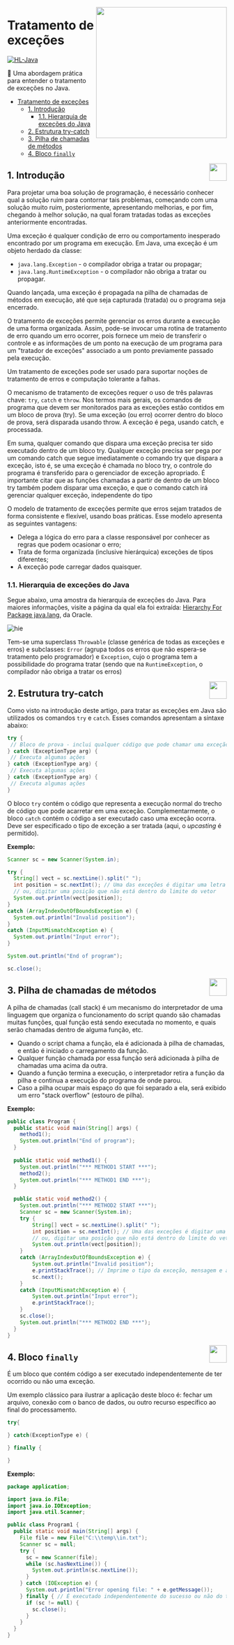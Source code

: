 <!-- LOGO DIREITO -->
<a href="#"><img width="300px" src="http://www.universidadejava.com.br/images/2020-05-14-java-excecoes.png" align="right" /></a>

# Tratamento de exceções

<p align="left">
  <a href="https://github.com/JonathanTSilva/HL-Java">
    <img src="https://img.shields.io/static/v1?label=HomeLab&message=Java&color=red&logo=java&logoColor=white&labelColor=grey&style=flat" alt="HL-Java">
  </a>
</p>

🔕 Uma abordagem prática para entender o tratamento de exceções no Java.

<!-- SUMÁRIO -->
- [Tratamento de exceções](#tratamento-de-exceções)
  - [1. Introdução](#1-introdução)
    - [1.1. Hierarquia de exceções do Java](#11-hierarquia-de-exceções-do-java)
  - [2. Estrutura try-catch](#2-estrutura-try-catch)
  - [3. Pilha de chamadas de métodos](#3-pilha-de-chamadas-de-métodos)
  - [4. Bloco `finally`](#4-bloco-finally)

<!-- VOLTAR AO INÍCIO -->
<a href="#"><img width="40px" src="https://github.com/JonathanTSilva/JonathanTSilva/blob/main/Images/back-to-top.png" align="right" /></a>

## 1. Introdução

Para projetar uma boa solução de programação, é necessário conhecer qual a solução ruim para contornar tais problemas, começando com uma solução muito ruim, posteriormente, apresentando melhorias, e por fim, chegando à melhor solução, na qual foram tratadas todas as exceções anteriormente encontradas.

Uma exceção é qualquer condição de erro ou comportamento inesperado encontrado por um programa em execução. Em Java, uma exceção é um objeto herdado da classe:

- `java.lang.Exception` - o compilador obriga a tratar ou propagar;
- `java.lang.RuntimeException` - o compilador não obriga a tratar ou propagar.

Quando lançada, uma exceção é propagada na pilha de chamadas de métodos em execução, até que seja capturada (tratada) ou o programa seja encerrado.

O tratamento de exceções permite gerenciar os erros durante a execução de uma forma organizada. Assim, pode-se invocar uma rotina de tratamento de erro quando um erro ocorrer, pois fornece um meio de transferir o controle e as informações de um ponto na execução de um programa para um "tratador de exceções" associado a um ponto previamente passado pela execução.

Um tratamento de exceções pode ser usado para suportar noções de tratamento de erros e computação tolerante a falhas.

O mecanismo de tratamento de exceções requer o uso de três palavras chave: `try`, `catch` e `throw`. Nos termos mais gerais, os comandos de programa que devem ser monitorados para as exceções estão contidos em um bloco de prova (try). Se uma exceção (ou erro) ocorrer dentro do bloco de prova, será disparada usando throw. A exceção é pega, usando catch, e processada.

Em suma, qualquer comando que dispara uma exceção precisa ter sido executado dentro de um bloco try. Qualquer exceção precisa ser pega por um comando catch que segue imediatamente o comando try que dispara a exceção, isto é, se uma exceção é chamada no bloco try, o controle do programa é transferido para o gerenciador de exceção apropriado. É importante citar que as funções chamadas a partir de dentro de um bloco try também podem disparar uma exceção, e que o comando catch irá gerenciar qualquer exceção, independente do tipo

O modelo de tratamento de exceções permite que erros sejam tratados de forma consistente e flexível, usando boas práticas. Esse modelo apresenta as seguintes vantagens:

- Delega a lógica do erro para a classe responsável por conhecer as regras que podem ocasionar o erro;
- Trata de forma organizada (inclusive hierárquica) exceções de tipos diferentes;
- A exceção pode carregar dados quaisquer.

### 1.1. Hierarquia de exceções do Java

Segue abaixo, uma amostra da hierarquia de exceções do Java. Para maiores informações, visite a página da qual ela foi extraída: [Hierarchy For Package java.lang][1], da Oracle.

![hie][A]

Tem-se uma superclass `Throwable` (classe genérica de todas as exceções e erros) e subclasses: `Error` (agrupa todos os erros que não espera-se tratamento pelo programador) e `Exception`, cujo o programa tem a possibilidade do programa tratar (sendo que na `RuntimeException`, o compilador não obriga a tratar os erros)

<!-- VOLTAR AO INÍCIO -->
<a href="#"><img width="40px" src="https://github.com/JonathanTSilva/JonathanTSilva/blob/main/Images/back-to-top.png" align="right" /></a>

## 2. Estrutura try-catch

Como visto na introdução deste artigo, para tratar as exceções em Java são utilizados os comandos `try` e `catch`. Esses comandos apresentam a sintaxe abaixo:

```java
try {
 // Bloco de prova - inclui qualquer código que pode chamar uma exceção (throw)
} catch (ExceptionType arg) {
 // Executa algumas ações
} catch (ExceptionType arg) {
 // Executa algumas ações
} catch (ExceptionType arg) {
 // Executa algumas ações
}
```

O bloco `try` contém o código que representa a execução normal do trecho de código que pode acarretar em uma exceção. Complementarmente, o bloco `catch` contém o código a ser executado caso uma exceção ocorra. Deve ser especificado o tipo de exceção a ser tratada (aqui, o *upcasting* é permitido).

**Exemplo:**

```java
Scanner sc = new Scanner(System.in);

try {
  String[] vect = sc.nextLine().split(" ");
  int position = sc.nextInt(); // Uma das exceções é digitar uma letra ao invés de um número
  // ou, digitar uma posição que não está dentro do limite do vetor
  System.out.println(vect[position]);
}
catch (ArrayIndexOutOfBoundsException e) {
  System.out.println("Invalid position");
}
catch (InputMismatchException e) {
  System.out.println("Input error");
}

System.out.println("End of program");

sc.close();
```

<!-- VOLTAR AO INÍCIO -->
<a href="#"><img width="40px" src="https://github.com/JonathanTSilva/JonathanTSilva/blob/main/Images/back-to-top.png" align="right" /></a>

## 3. Pilha de chamadas de métodos

A pilha de chamadas (call stack) é um mecanismo do interpretador de uma linguagem que organiza o funcionamento do script quando são chamadas muitas funções, qual função está sendo executada no momento, e quais serão chamadas dentro de alguma função, etc.

- Quando o script chama a função, ela é adicionada à pilha de chamadas, e então é iniciado o carregamento da função.
- Qualquer função chamada por essa função será adicionada à pilha de chamadas uma acima da outra.
- Quando a função termina a execução, o interpretador retira a função da pilha e continua a execução do programa de onde parou.
- Caso a pilha ocupar mais espaço do que foi separado a ela, será exibido um erro "stack overflow" (estouro de pilha).

**Exemplo:**

```java
public class Program {
  public static void main(String[] args) {
    method1();
    System.out.println("End of program");
  }
  
  public static void method1() {
    System.out.println("*** METHOD1 START ***");
    method2();
    System.out.println("*** METHOD1 END ***");
  }

  public static void method2() {
    System.out.println("*** METHOD2 START ***");
    Scanner sc = new Scanner(System.in);
    try {
        String[] vect = sc.nextLine().split(" ");
        int position = sc.nextInt(); // Uma das exceções é digitar uma letra ao invés de um número
        // ou, digitar uma posição que não está dentro do limite do vetor
        System.out.println(vect[position]);
    }
    catch (ArrayIndexOutOfBoundsException e) {
        System.out.println("Invalid position");
        e.printStackTrace(); // Imprime o tipo da exceção, mensagem e a sequencia de chamadas que gerou a exeção
        sc.next();
    }
    catch (InputMismatchException e) {
        System.out.println("Input error");
        e.printStackTrace();
    }
    sc.close();
    System.out.println("*** METHOD2 END ***");
  }  
}
```

<!-- VOLTAR AO INÍCIO -->
<a href="#"><img width="40px" src="https://github.com/JonathanTSilva/JonathanTSilva/blob/main/Images/back-to-top.png" align="right" /></a>

## 4. Bloco `finally`

É um bloco que contém código a ser executado independentemente de ter ocorrido ou não uma exceção.

Um exemplo clássico para ilustrar a aplicação deste bloco é: fechar um arquivo, conexão com o banco de dados, ou outro recurso específico ao final do processamento.

```java
try{

} catch(ExceptionType e) {

} finally {

}
```

**Exemplo:**

```java
package application;

import java.io.File;
import java.io.IOException;
import java.util.Scanner;

public class Program1 {
  public static void main(String[] args) {
    File file = new File("C:\\temp\\in.txt");
    Scanner sc = null;
    try {
      sc = new Scanner(file);
      while (sc.hasNextLine()) {
        System.out.println(sc.nextLine());
      }
    } catch (IOException e) {
      System.out.println("Error opening file: " + e.getMessage());
    } finally { // É executado independentemente do sucesso ou não do try
      if (sc != null) {
        sc.close();
      }
    }
  }
}
```

<!-- MARKDOWN LINKS -->
<!-- SITES -->
[1]: https://docs.oracle.com/javase/8/docs/api/java/lang/package-tree.html

<!-- IMAGES -->
[A]: ../../Images/exceptionHie.png
